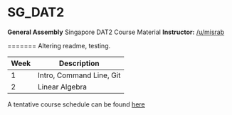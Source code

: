 # SG_DAT2
**General Assembly** Singapore DAT2 Course Material
**Instructor:** [/u/misrab](www.github.com/misrab)

=======
Altering readme, testing.

|Week|Description|
|----|------------------------------------------------------------------------------|
|1|Intro, Command Line, Git
|2|Linear Algebra

A tentative course schedule can be found [here](https://docs.google.com/spreadsheets/d/1dZy8gWa1kE97WE0LhCQyK1Yly3u8aJ_rmi0Wu-UP5Bg/edit#gid=0)
